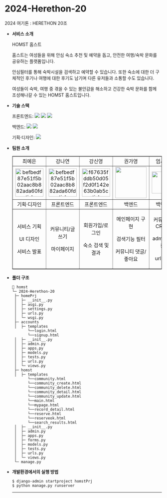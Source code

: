 # 2024-Herethon-20
2024 여기톤 : HERETHON 20조


- **서비스 소개**

  HOMST 홈스트 

  홈스트는 여성들을 위해 안심 숙소 추천 및 예약을 돕고, 
  안전한 여행/숙박 문화를 공유하는 플랫폼입니다. 
  
  안심필터를 통해 숙박시설을 검색하고 예약할 수 있습니다. 
  또한 숙소에 대한 더 구체적인 후기나 여행에 대한 후기도 남기며 다른 유저들과 소통할 수도 있습니다. 
  
  여성들이 숙박, 여행 중 겪을 수 있는 불안감을 해소하고 
  건강한 숙박 문화를 함께 조성해나갈 수 있는 HOMST 홈스트입니다.

- **기술 스택**

  <span>프론트엔드: </span> <img src="https://img.shields.io/badge/html-E34F26?style=for-the-badge&logo=html5&logoColor=white"> <img src="https://img.shields.io/badge/css-1572B6?style=for-the-badge&logo=css3&logoColor=white"> <img src="https://img.shields.io/badge/javascript-F7DF1E?style=for-the-badge&logo=javascript&logoColor=black">

  <span>백엔드: </span><img src="https://img.shields.io/badge/python-3776AB?style=for-the-badge&logo=python&logoColor=white"> <img src="https://img.shields.io/badge/django-092E20?style=for-the-badge&logo=Django&logoColor=white">

  <span>기획·디자인: </span> <img src="https://img.shields.io/badge/figma-F24E1E?style=for-the-badge&logo=figma&logoColor=white">

- **팀원 소개**
  <table border="" cellspacing="0" cellpadding="0" width="100%">
  <tr width="100%">
  <td align="center">최예은</a></td>
  <td align="center">강나연</a></td>
  <td  align="center">강신영</a></td>
  <td  align="center">권가영</a></td>
  <td  align="center">엄서희</a></td>
  <td  align="center">최유연</a></td>
  </tr>
  <tr width="100%">
  <td  align="center"><a href="https://imgbb.com/"><img src="https://github.com/2024-HERETHON/2024-Herethon-20/assets/143514087/96ba0388-eda0-4ef6-ac97-1f86c2bc7a56" alt="befbedf87e51f5b02aac8b882ada60fd-sticker" border="0" width="90px"></a></td>
  <td  align="center"><a href="https://imgbb.com/"><img src="https://github.com/2024-HERETHON/2024-Herethon-20/assets/143514087/8f69346a-8659-4287-ac4e-76d0c0294918" alt="befbedf87e51f5b02aac8b882ada60fd-sticker" border="0" width="90px"></a></td>
  <td  align="center"><a href="https://imgbb.com/"><img src="https://github.com/2024-HERETHON/2024-Herethon-20/assets/143514087/1055a493-3e72-453f-81d0-b5c4922efcf6" alt="f67635fddb50d05f2d0f142e63b0ab5c-sticker" border="0" width="90px"></a></td>
  <td  align="center"><a href="https://imgbb.com/"><img src="https://github.com/2024-HERETHON/2024-Herethon-20/assets/143514087/e72a22f3-12fa-4d02-834b-95337abb6a74" border="0" width="100px"></a></td>
  <td  align="center"><a href="https://imgbb.com/"><img src="https://github.com/2024-HERETHON/2024-Herethon-20/assets/143514087/5f1fe5d8-e3c2-453c-bb94-72beeac0ae45" border="0" width="70px"></a></td>
  <td  align="center"><a href="https://imgbb.com/"><img src="https://github.com/2024-HERETHON/2024-Herethon-20/assets/143514087/3ab18332-30d5-409e-8418-1ac392a269fa" border="0" width="90px"></a></td>
    
  </tr>
  <tr width="100%">
  <td  align="center">기획·디자인</td>
  <td  align="center">프론트엔드</td>
  <td  align="center">프론트엔드</td>
  <td  align="center">백엔드</td>
  <td  align="center">백엔드</td>
  <td  align="center">백엔드</td>
     </tr>
      <tr width="100%">
          <td  align="center"><p>서비스 기획</p><p>UI 디자인</p><p>서비스 발표</p></td>
          <td  align="center"><p>커뮤니티/글쓰기</p><p>마이페이지</p></td>
          <td  align="center"><p>회원가입/로그인</p><p>숙소 검색 및 결과</p></td>
          <td  align="center"><p>메인페이지 구현</p><p>검색기능 필터</p><p>커뮤니티 댓글/좋아요</p></td>
          <td  align="center"><p>커뮤니티 CRUD</p><p>admin 저장</p><p>url연결</p></td>
          <td  align="center"><p>회원가입/로그인</p><p>admin 저장</p><p>마이페이지</p></td>
     </tr>
  </table>

- **폴더 구조**

  ```
  📂 homst
  └─ 2024-Herethon-20
   ├─ homePrj
   │  ├─ __init__.py
   │  ├─ asgi.py
   │  ├─ settings.py
   │  ├─ urls.py
   │  └─ wsgi.py
   ├─ accounts
   │  ├─ templates
         └──login.html
         └──signup.html
   │  ├─ __init__.py
   │  ├─ admin.py
   │  ├─ apps.py
   │  ├─ models.py
   │  ├─ tests.py
   │  ├─ urls.py 
   │  └─ views.py
   ├─ homst
   │  ├─ templates
         └──community.html
         └──community_create.html
         └──community_delete.html
         └──community_detail.html
         └──community_update.html
         └──main.html
         └──mypage.html
         └──record_detail.html
         └──reserve.html
         └──reserveok.html
         └──search_results.html
   │  ├─ __init__.py
   │  ├─ admin.py
   │  ├─ apps.py
   │  ├─ forms.py
   │  ├─ models.py
   │  ├─ tests.py
   │  ├─ urls.py 
   │  └─ views.py
   └─ manage.py
  ```

- **개발환경에서의 실행 방법**
  ```
  $ django-admin startproject homstPrj
  $ python manage.py runserver
  ```
  <hr/>
